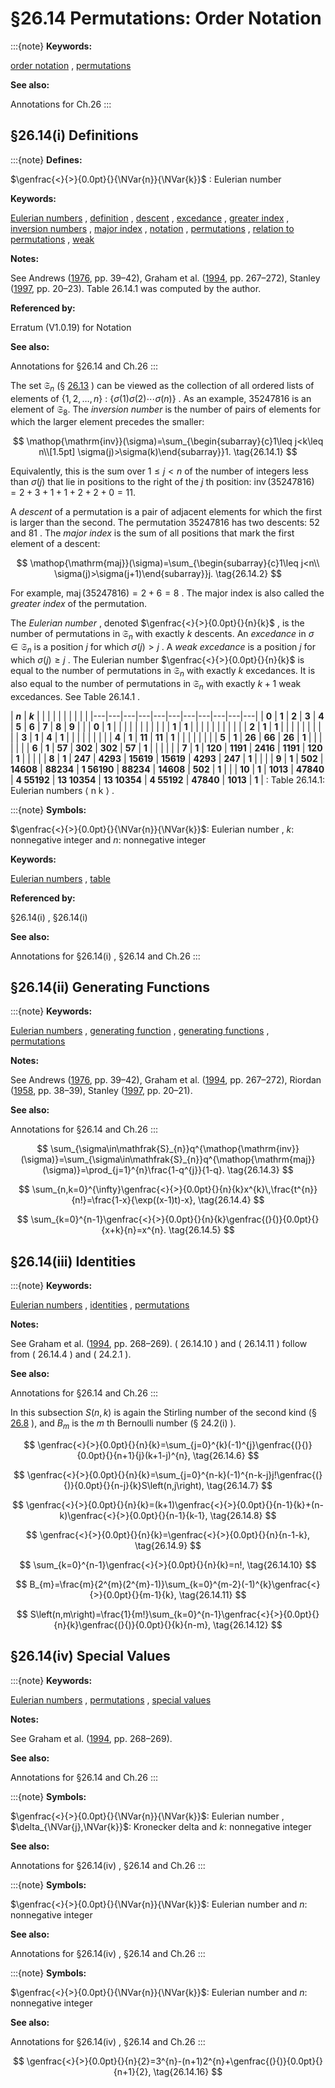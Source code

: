 # §26.14 Permutations: Order Notation

:::{note}
**Keywords:**

[order notation](http://dlmf.nist.gov/search/search?q=order%20notation) , [permutations](http://dlmf.nist.gov/search/search?q=permutations)

**See also:**

Annotations for Ch.26
:::


## §26.14(i) Definitions

:::{note}
**Defines:**

$\genfrac{<}{>}{0.0pt}{}{\NVar{n}}{\NVar{k}}$ : Eulerian number

**Keywords:**

[Eulerian numbers](http://dlmf.nist.gov/search/search?q=Eulerian%20numbers) , [definition](http://dlmf.nist.gov/search/search?q=definition) , [descent](http://dlmf.nist.gov/search/search?q=descent) , [excedance](http://dlmf.nist.gov/search/search?q=excedance) , [greater index](http://dlmf.nist.gov/search/search?q=greater%20index) , [inversion numbers](http://dlmf.nist.gov/search/search?q=inversion%20numbers) , [major index](http://dlmf.nist.gov/search/search?q=major%20index) , [notation](http://dlmf.nist.gov/search/search?q=notation) , [permutations](http://dlmf.nist.gov/search/search?q=permutations) , [relation to permutations](http://dlmf.nist.gov/search/search?q=relation%20to%20permutations) , [weak](http://dlmf.nist.gov/search/search?q=weak)

**Notes:**

See Andrews ([1976](./bib/index.html#bib92 "The Theory of Partitions"), pp. 39–42), Graham et al. ([1994](./bib/G.html#bib974 "Concrete Mathematics: A Foundation for Computer Science"), pp. 267–272), Stanley ([1997](./bib/S.html#bib2157 "Enumerative Combinatorics. Vol. 1"), pp. 20–23). Table 26.14.1 was computed by the author.

**Referenced by:**

Erratum (V1.0.19) for Notation

**See also:**

Annotations for §26.14 and Ch.26
:::

The set $\mathfrak{S}_{n}$ (§ [26.13](./26.13.md "§26.13 Permutations: Cycle Notation ‣ Properties ‣ Chapter 26 Combinatorial Analysis") ) can be viewed as the collection of all ordered lists of elements of $\{1,2,\ldots,n\}$ : $\{\sigma(1)\sigma(2)\cdots\sigma(n)\}$ . As an example, $35247816$ is an element of $\mathfrak{S}_{8}.$ The *inversion number* is the number of pairs of elements for which the larger element precedes the smaller:


<a id="E1"></a>
$$
\mathop{\mathrm{inv}}(\sigma)=\sum_{\begin{subarray}{c}1\leq j<k\leq n\\[1.5pt]
\sigma(j)>\sigma(k)\end{subarray}}1. \tag{26.14.1}
$$

Equivalently, this is the sum over $1\leq j<n$ of the number of integers less than $\sigma(j)$ that lie in positions to the right of the $j$ th position: $\mathop{\mathrm{inv}}(35247816)=2+3+1+1+2+2+0=11.$

A *descent* of a permutation is a pair of adjacent elements for which the first is larger than the second. The permutation $35247816$ has two descents: $52$ and $81$ . The *major index* is the sum of all positions that mark the first element of a descent:


<a id="E2"></a>
$$
\mathop{\mathrm{maj}}(\sigma)=\sum_{\begin{subarray}{c}1\leq j<n\\
\sigma(j)>\sigma(j+1)\end{subarray}}j. \tag{26.14.2}
$$

For example, $\mathop{\mathrm{maj}}(35247816)=2+6=8$ . The major index is also called the *greater index* of the permutation.

The *Eulerian number* , denoted $\genfrac{<}{>}{0.0pt}{}{n}{k}$ , is the number of permutations in $\mathfrak{S}_{n}$ with exactly $k$ descents. An *excedance* in $\sigma\in\mathfrak{S}_{n}$ is a position $j$ for which $\sigma(j)>j$ . A *weak excedance* is a position $j$ for which $\sigma(j)\geq j$ . The Eulerian number $\genfrac{<}{>}{0.0pt}{}{n}{k}$ is equal to the number of permutations in $\mathfrak{S}_{n}$ with exactly $k$ excedances. It is also equal to the number of permutations in $\mathfrak{S}_{n}$ with exactly $k+1$ weak excedances. See Table 26.14.1 .

<a id="T1"></a>
| **$n$** | **$k$** |   |   |   |   |   |   |   |   |   |
|---|---|---|---|---|---|---|---|---|---|---|
| **0** | **1** | **2** | **3** | **4** | **5** | **6** | **7** | **8** | **9** |   |
| **0** | **1** |   |   |   |   |   |   |   |   |   |
| **1** | **1** |   |   |   |   |   |   |   |   |   |
| **2** | **1** | **1** |   |   |   |   |   |   |   |   |
| **3** | **1** | **4** | **1** |   |   |   |   |   |   |   |
| **4** | **1** | **11** | **11** | **1** |   |   |   |   |   |   |
| **5** | **1** | **26** | **66** | **26** | **1** |   |   |   |   |   |
| **6** | **1** | **57** | **302** | **302** | **57** | **1** |   |   |   |   |
| **7** | **1** | **120** | **1191** | **2416** | **1191** | **120** | **1** |   |   |   |
| **8** | **1** | **247** | **4293** | **15619** | **15619** | **4293** | **247** | **1** |   |   |
| **9** | **1** | **502** | **14608** | **88234** | **1 56190** | **88234** | **14608** | **502** | **1** |   |
| **10** | **1** | **1013** | **47840** | **4 55192** | **13 10354** | **13 10354** | **4 55192** | **47840** | **1013** | **1** |
: Table 26.14.1: Eulerian numbers ⟨ n k ⟩ .

:::{note}
**Symbols:**

$\genfrac{<}{>}{0.0pt}{}{\NVar{n}}{\NVar{k}}$: Eulerian number , $k$: nonnegative integer and $n$: nonnegative integer

**Keywords:**

[Eulerian numbers](http://dlmf.nist.gov/search/search?q=Eulerian%20numbers) , [table](http://dlmf.nist.gov/search/search?q=table)

**Referenced by:**

§26.14(i) , §26.14(i)

**See also:**

Annotations for §26.14(i) , §26.14 and Ch.26
:::


## §26.14(ii) Generating Functions

:::{note}
**Keywords:**

[Eulerian numbers](http://dlmf.nist.gov/search/search?q=Eulerian%20numbers) , [generating function](http://dlmf.nist.gov/search/search?q=generating%20function) , [generating functions](http://dlmf.nist.gov/search/search?q=generating%20functions) , [permutations](http://dlmf.nist.gov/search/search?q=permutations)

**Notes:**

See Andrews ([1976](./bib/index.html#bib92 "The Theory of Partitions"), pp. 39–42), Graham et al. ([1994](./bib/G.html#bib974 "Concrete Mathematics: A Foundation for Computer Science"), pp. 267–272), Riordan ([1958](./bib/R.html#bib1954 "An Introduction to Combinatorial Analysis"), pp. 38–39), Stanley ([1997](./bib/S.html#bib2157 "Enumerative Combinatorics. Vol. 1"), pp. 20–21).

**See also:**

Annotations for §26.14 and Ch.26
:::


<a id="E3"></a>
$$
\sum_{\sigma\in\mathfrak{S}_{n}}q^{\mathop{\mathrm{inv}}(\sigma)}=\sum_{\sigma\in\mathfrak{S}_{n}}q^{\mathop{\mathrm{maj}}(\sigma)}=\prod_{j=1}^{n}\frac{1-q^{j}}{1-q}. \tag{26.14.3}
$$


<a id="E4"></a>
$$
\sum_{n,k=0}^{\infty}\genfrac{<}{>}{0.0pt}{}{n}{k}x^{k}\,\frac{t^{n}}{n!}=\frac{1-x}{\exp((x-1)t)-x}, \tag{26.14.4}
$$


<a id="E5"></a>
$$
\sum_{k=0}^{n-1}\genfrac{<}{>}{0.0pt}{}{n}{k}\genfrac{(}{)}{0.0pt}{}{x+k}{n}=x^{n}. \tag{26.14.5}
$$


## §26.14(iii) Identities

:::{note}
**Keywords:**

[Eulerian numbers](http://dlmf.nist.gov/search/search?q=Eulerian%20numbers) , [identities](http://dlmf.nist.gov/search/search?q=identities) , [permutations](http://dlmf.nist.gov/search/search?q=permutations)

**Notes:**

See Graham et al. ([1994](./bib/G.html#bib974 "Concrete Mathematics: A Foundation for Computer Science"), pp. 268–269). ( 26.14.10 ) and ( 26.14.11 ) follow from ( 26.14.4 ) and ( 24.2.1 ).

**See also:**

Annotations for §26.14 and Ch.26
:::

In this subsection $S\left(n,k\right)$ is again the Stirling number of the second kind (§ [26.8](./26.8.md "§26.8 Set Partitions: Stirling Numbers ‣ Properties ‣ Chapter 26 Combinatorial Analysis") ), and $B_{m}$ is the $m$ th Bernoulli number (§ 24.2(i) ).


<a id="E6"></a>
$$
\genfrac{<}{>}{0.0pt}{}{n}{k}=\sum_{j=0}^{k}(-1)^{j}\genfrac{(}{)}{0.0pt}{}{n+1}{j}(k+1-j)^{n}, \tag{26.14.6}
$$


<a id="E7"></a>
$$
\genfrac{<}{>}{0.0pt}{}{n}{k}=\sum_{j=0}^{n-k}(-1)^{n-k-j}j!\genfrac{(}{)}{0.0pt}{}{n-j}{k}S\left(n,j\right), \tag{26.14.7}
$$


<a id="E8"></a>
$$
\genfrac{<}{>}{0.0pt}{}{n}{k}=(k+1)\genfrac{<}{>}{0.0pt}{}{n-1}{k}+(n-k)\genfrac{<}{>}{0.0pt}{}{n-1}{k-1}, \tag{26.14.8}
$$


<a id="E9"></a>
$$
\genfrac{<}{>}{0.0pt}{}{n}{k}=\genfrac{<}{>}{0.0pt}{}{n}{n-1-k}, \tag{26.14.9}
$$


<a id="E10"></a>
$$
\sum_{k=0}^{n-1}\genfrac{<}{>}{0.0pt}{}{n}{k}=n!, \tag{26.14.10}
$$


<a id="E11"></a>
$$
B_{m}=\frac{m}{2^{m}(2^{m}-1)}\sum_{k=0}^{m-2}(-1)^{k}\genfrac{<}{>}{0.0pt}{}{m-1}{k}, \tag{26.14.11}
$$


<a id="E12"></a>
$$
S\left(n,m\right)=\frac{1}{m!}\sum_{k=0}^{n-1}\genfrac{<}{>}{0.0pt}{}{n}{k}\genfrac{(}{)}{0.0pt}{}{k}{n-m}, \tag{26.14.12}
$$


## §26.14(iv) Special Values

:::{note}
**Keywords:**

[Eulerian numbers](http://dlmf.nist.gov/search/search?q=Eulerian%20numbers) , [permutations](http://dlmf.nist.gov/search/search?q=permutations) , [special values](http://dlmf.nist.gov/search/search?q=special%20values)

**Notes:**

See Graham et al. ([1994](./bib/G.html#bib974 "Concrete Mathematics: A Foundation for Computer Science"), pp. 268–269).

**See also:**

Annotations for §26.14 and Ch.26
:::

:::{note}
**Symbols:**

$\genfrac{<}{>}{0.0pt}{}{\NVar{n}}{\NVar{k}}$: Eulerian number , $\delta_{\NVar{j},\NVar{k}}$: Kronecker delta and $k$: nonnegative integer

**See also:**

Annotations for §26.14(iv) , §26.14 and Ch.26
:::

:::{note}
**Symbols:**

$\genfrac{<}{>}{0.0pt}{}{\NVar{n}}{\NVar{k}}$: Eulerian number and $n$: nonnegative integer

**See also:**

Annotations for §26.14(iv) , §26.14 and Ch.26
:::

:::{note}
**Symbols:**

$\genfrac{<}{>}{0.0pt}{}{\NVar{n}}{\NVar{k}}$: Eulerian number and $n$: nonnegative integer

**See also:**

Annotations for §26.14(iv) , §26.14 and Ch.26
:::


<a id="E16"></a>
$$
\genfrac{<}{>}{0.0pt}{}{n}{2}=3^{n}-(n+1)2^{n}+\genfrac{(}{)}{0.0pt}{}{n+1}{2}, \tag{26.14.16}
$$
